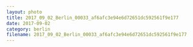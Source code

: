 ```yaml
---
layout: photo
title: 2017_09_02_Berlin_00033_af6afc3e94e6d72651dc592561f9e177
date: 2017-09-02
category: berlin
filename: 2017_09_02_Berlin_00033_af6afc3e94e6d72651dc592561f9e177
---
```

